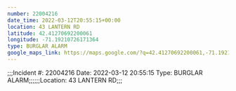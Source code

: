```yaml
---
number: 22004216
date_time: 2022-03-12T20:55:15+00:00
location: 43 LANTERN RD
latitude: 42.41270692200061
longitude: -71.19210726171364
type: BURGLAR ALARM
google_maps_link: https://maps.google.com/?q=42.41270692200061,-71.19210726171364
---
```


;;;Incident #: 22004216   Date: 2022-03-12 20:55:15   Type: BURGLAR ALARM;;;;;;Location: 43 LANTERN RD;;;
